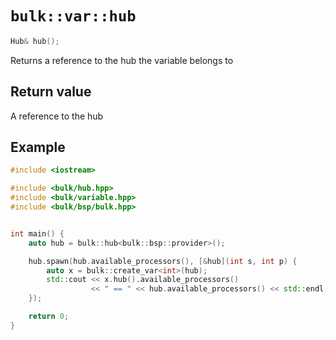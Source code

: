 # `bulk::var::hub`

```cpp
Hub& hub();
```

Returns a reference to the hub the variable belongs to

## Return value

A reference to the hub

## Example

```cpp
#include <iostream>

#include <bulk/hub.hpp>
#include <bulk/variable.hpp>
#include <bulk/bsp/bulk.hpp>


int main() {
    auto hub = bulk::hub<bulk::bsp::provider>();

    hub.spawn(hub.available_processors(), [&hub](int s, int p) {
        auto x = bulk::create_var<int>(hub);
        std::cout << x.hub().available_processors()
                  << " == " << hub.available_processors() << std::endl;
    });

    return 0;
}
```

